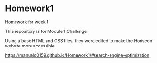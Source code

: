 # Homework1
Homework for week 1

This repository is for Module 1 Challenge 

Using a base HTML and CSS files, they were edited to make the Horiseon website more accessible.

https://manuelc0159.github.io/Homework1/#search-engine-optimization

